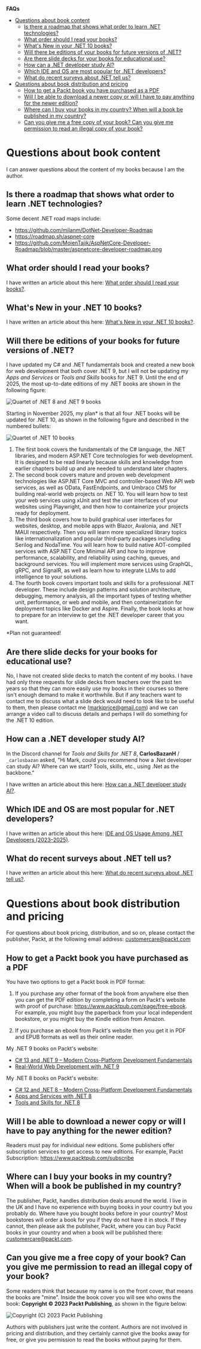 **FAQs**

- [Questions about book content](#questions-about-book-content)
  - [Is there a roadmap that shows what order to learn .NET technologies?](#is-there-a-roadmap-that-shows-what-order-to-learn-net-technologies)
  - [What order should I read your books?](#what-order-should-i-read-your-books)
  - [What's New in your .NET 10 books?](#whats-new-in-your-net-10-books)
  - [Will there be editions of your books for future versions of .NET?](#will-there-be-editions-of-your-books-for-future-versions-of-net)
  - [Are there slide decks for your books for educational use?](#are-there-slide-decks-for-your-books-for-educational-use)
  - [How can a .NET developer study AI?](#how-can-a-net-developer-study-ai)
  - [Which IDE and OS are most popular for .NET developers?](#which-ide-and-os-are-most-popular-for-net-developers)
  - [What do recent surveys about .NET tell us?](#what-do-recent-surveys-about-net-tell-us)
- [Questions about book distribution and pricing](#questions-about-book-distribution-and-pricing)
  - [How to get a Packt book you have purchased as a PDF](#how-to-get-a-packt-book-you-have-purchased-as-a-pdf)
  - [Will I be able to download a newer copy or will I have to pay anything for the newer edition?](#will-i-be-able-to-download-a-newer-copy-or-will-i-have-to-pay-anything-for-the-newer-edition)
  - [Where can I buy your books in my country? When will a book be published in my country?](#where-can-i-buy-your-books-in-my-country-when-will-a-book-be-published-in-my-country)
  - [Can you give me a free copy of your book? Can you give me permission to read an illegal copy of your book?](#can-you-give-me-a-free-copy-of-your-book-can-you-give-me-permission-to-read-an-illegal-copy-of-your-book)

# Questions about book content

I can answer questions about the content of my books because I am the author.

## Is there a roadmap that shows what order to learn .NET technologies?

Some decent .NET road maps include: 
- https://github.com/milanm/DotNet-Developer-Roadmap
- https://roadmap.sh/aspnet-core
- https://github.com/MoienTajik/AspNetCore-Developer-Roadmap/blob/master/aspnetcore-developer-roadmap.png

## What order should I read your books?

I have written an article about this here: [What order should I read your books?](articles/book-sequence.md).

## What's New in your .NET 10 books?

I have written an article about this here: [What's New in your .NET 10 books?](articles/whats-new-in-net10-books.md).

## Will there be editions of your books for future versions of .NET?

I have updated my C# and .NET fundamentals book and created a new book for web development that both cover .NET 9, but I will not be updating my *Apps and Services* or *Tools and Skills* books for .NET 9. Until the end of 2025, the most up-to-date editions of my .NET books are shown in the following figure:

![Quartet of .NET 8 and .NET 9 books](assets/quartet-net9.png)

Starting in November 2025, my plan* is that all four .NET books will be updated for .NET 10, as shown in the following figure and described in the numbered bullets:

![Quartet of .NET 10 books](assets/quartet-net10.png)

1.	The first book covers the fundamentals of the C# language, the .NET libraries, and modern ASP.NET Core technologies for web development. It is designed to be read linearly because skills and knowledge from earlier chapters build up and are needed to understand later chapters.
2.	The second book covers mature and proven web development technologies like ASP.NET Core MVC and controller-based Web API web services, as well as OData, FastEndpoints, and Umbraco CMS for building real-world web projects on .NET 10. You will learn how to test your web services using xUnit and test the user interfaces of your websites using Playwright, and then how to containerize your projects ready for deployment.
3.	The third book covers how to build graphical user interfaces for websites, desktop, and mobile apps with Blazor, Avalonia, and .NET MAUI respectively. Then you will learn more specialized library topics like internationalization and popular third-party packages including Serilog and NodaTime. You will learn how to build native AOT-compiled services with ASP.NET Core Minimal API and how to improve performance, scalability, and reliability using caching, queues, and background services. You will implement more services using GraphQL, gRPC, and SignalR, as well as learn how to integrate LLMs to add intelligence to your solutions. 
4.	The fourth book covers important tools and skills for a professional .NET developer. These include design patterns and solution architecture, debugging, memory analysis, all the important types of testing whether unit, performance, or web and mobile, and then containerization for deployment topics like Docker and Aspire. Finally, the book looks at how to prepare for an interview to get the .NET developer career that you want.

*Plan not guaranteed!

## Are there slide decks for your books for educational use?

No, I have not created slide decks to match the content of my books. I have had only three requests for slide decks from teachers over the past ten years so that they can more easily use my books in their courses so there isn't enough demand to make it worthwhile. But if any teachers want to contact me to discuss what a slide deck would need to look like to be useful to them, then please contact me (markjprice@gmail.com) and we can arrange a video call to discuss details and perhaps I will do something for the .NET 10 edition.

## How can a .NET developer study AI?

In the Discord channel for *Tools and Skills for .NET 8*, **CarlosBazanH** / `_carlosbazan` asked, "Hi Mark, could you recommend how a .Net developer can study AI? Where can we start? Tools, skills, etc., using .Net as the backbone."

I have written an article about this here: [How can a .NET developer study AI?](articles/dotnet-and-ai.md).

## Which IDE and OS are most popular for .NET developers?

I have written an article about this here: [IDE and OS Usage Among .NET Developers (2023–2025)](articles/ide.md).

## What do recent surveys about .NET tell us?

I have written an article about this here: [What do recent surveys about .NET tell us?](articles/surveys.md).

# Questions about book distribution and pricing

For questions about book pricing, distribution, and so on, please contact the publisher, Packt, at the following email address: customercare@packt.com

## How to get a Packt book you have purchased as a PDF

You have two options to get a Packt book in PDF format:

1. If you purchase any other format of the book from anywhere else then you can get the PDF edition by completing a form on Packt's website with proof of purchase: https://www.packtpub.com/page/free-ebook. For example, you might buy the paperback from your local independent bookstore, or you might buy the Kindle edition from Amazon.

2. If you purchase an ebook from Packt's website then you get it in PDF and EPUB formats as well as their online reader. 

My .NET 9 books on Packt's website:
- [C# 13 and .NET 9 – Modern Cross-Platform Development Fundamentals](https://www.packtpub.com/en-us/product/c-13-and-net-9-modern-cross-platform-development-fundamentals-9781835881224)
- [Real-World Web Development with .NET 9](https://www.packtpub.com/en-us/product/real-world-web-development-with-net-9-9781835880395)

My .NET 8 books on Packt's website:
- [C# 12 and .NET 8 – Modern Cross-Platform Development Fundamentals](https://www.packtpub.com/en-us/product/c-12-and-net-8-modern-cross-platform-development-fundamentals-9781837635870)
- [Apps and Services with .NET 8](https://www.packtpub.com/en-us/product/apps-and-services-with-net-8-9781837637133)
- [Tools and Skills for .NET 8](https://www.packtpub.com/en-us/product/tools-and-skills-for-net-8-9781837635207)

## Will I be able to download a newer copy or will I have to pay anything for the newer edition?

Readers must pay for individual new editions. Some publishers offer subscription services to get access to new editions. For example, Packt Subscription: https://www.packtpub.com/subscribe

## Where can I buy your books in my country? When will a book be published in my country?

The publisher, Packt, handles distribution deals around the world. I live in the UK and I have no experience with buying books in your country but you probably do. Where have you bought books before in your country? Most bookstores will order a book for you if they do not have it in stock. If they cannot, then please ask the publisher, Packt, where you can buy Packt books in your country and when a book will be published there: customercare@packt.com. 

## Can you give me a free copy of your book? Can you give me permission to read an illegal copy of your book?

Some readers think that because my name is on the front cover, that means the books are "mine". Inside the book cover you will see who owns the book: **Copyright &copy; 2023 Packt Publishing**, as shown in the figure below: 

![Copyright (C) 2023 Packt Publishing](assets/copyright.png)

Authors with publishers just write the content. Authors are not involved in pricing and distribution, and they certainly cannot give the books away for free, or give you permission to read the books without paying for them. 
